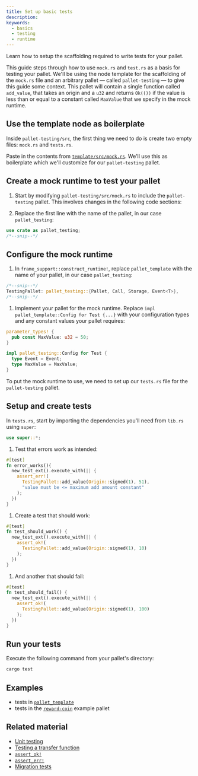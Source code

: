 ```yaml
---
title: Set up basic tests
description:
keywords:
  - basics
  - testing
  - runtime
---
```


Learn how to setup the scaffolding required to write tests for your pallet.

This guide steps through how to use `mock.rs` and `test.rs` as a basis for testing your pallet. 
We'll be using the node template for the scaffolding of the `mock.rs` file and an arbitrary pallet &mdash; called `pallet-testing` &mdash; to give this guide some context. 
This pallet will contain a single function called `add_value`, that takes an origin and a `u32` and returns `Ok(())` if the value is less than or equal to a constant called `MaxValue` that we specify in the mock runtime.

## Use the template node as boilerplate

Inside `pallet-testing/src`, the first thing we need to do is create two empty files: `mock.rs` and `tests.rs`.

Paste in the contents from [`template/src/mock.rs`](https://github.com/substrate-developer-hub/substrate-node-template/blob/latest/pallets/template/src/mock.rs).
We'll use this as boilerplate which we'll customize for our `pallet-testing` pallet.

## Create a mock runtime to test your pallet

1. Start by modifying `pallet-testing/src/mock.rs` to include the `pallet-testing` pallet. This involves changes in the following code sections:

1. Replace the first line with the name of the pallet, in our case `pallet_testing`:

  ```rust
  use crate as pallet_testing;
  /*--snip--*/
  ```

## Configure the mock runtime

1. In `frame_support::construct_runtime!`, replace `pallet_template` with the name of your pallet, in our
case `pallet_testing`:

  ```rust
  /*--snip--*/
  TestingPallet: pallet_testing::{Pallet, Call, Storage, Event<T>},
  /*--snip--*/
  ```

1. Implement your pallet for the mock runtime. Replace `impl pallet_template::Config for Test {...}` with your configuration types and any constant values your pallet requires:

  ```rust
  parameter_types! {
    pub const MaxValue: u32 = 50;
  }

  impl pallet_testing::Config for Test {
    type Event = Event;
    type MaxValue = MaxValue;
  }
  ```

To put the mock runtime to use, we need to set up our `tests.rs` file for the `pallet-testing` pallet.

## Setup and create tests

In `tests.rs`, start by importing the dependencies you'll need from `lib.rs` using `super`:

```rust
use super::*;
```

1. Test that errors work as intended:

  ```rust
  #[test]
  fn error_works(){
    new_test_ext().execute_with(|| {
      assert_err!(
        TestingPallet::add_value(Origin::signed(1), 51),
        "value must be <= maximum add amount constant"
      );
    })
  }

  ```

1. Create a test that should work:

  ```rust
  #[test]
  fn test_should_work() {
    new_test_ext().execute_with(|| {
      assert_ok!(
        TestingPallet::add_value(Origin::signed(1), 10)
      );
    })
  }
  ```

1. And another that should fail:

  ```rust
  #[test]
  fn test_should_fail() {
    new_test_ext().execute_with(|| {
      assert_ok!(
        TestingPallet::add_value(Origin::signed(1), 100)
      );
    })
  }
  ```

## Run your tests

Execute the following command from your pallet's directory:

```bash
cargo test
```

## Examples

- tests in [`pallet_template`](https://github.com/substrate-developer-hub/substrate-node-template/blob/master/pallets/template/src/tests.rs#L1-L23)
- tests in the [`reward-coin`](https://github.com/substrate-developer-hub/substrate-how-to-guides/blob/main/example-code/template-node/pallets/reward-coin/src/tests.rs) example pallet

## Related material

- [Unit testing](/main-docs/test/unit-testing/)
- [Testing a transfer function](/reference/how-to-guides/testing/test-a-transfer-function)
- [`assert_ok!`](https://paritytech.github.io/substrate/master/frame_support/macro.assert_ok.html)
- [`assert_err!`](https://paritytech.github.io/substrate/master/frame_support/macro.assert_err.html)
- [Migration tests](/reference/how-to-guides/storage-migrations/test-migration)